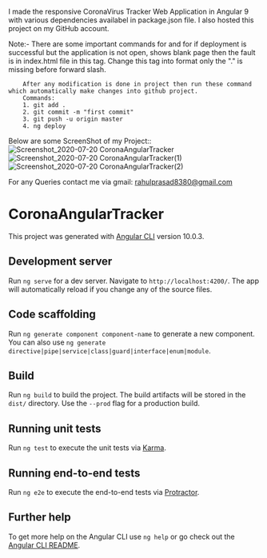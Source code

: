 I made the responsive CoronaVirus Tracker Web Application in Angular 9 with various dependencies availabel in package.json file.
I also hosted this project on my GitHub account.

Note:- 
There are some important commands for and for if deployment is successful but the application is not open,      shows blank page then the fault is in index.html file <base href="/"> in this tag.
        Change this tag into <base href="./"> format only the "." is missing before forward slash.

        After any modification is done in project then run these command which automatically make changes into github project.
        Commands:
        1. git add .
        2. git commit -m "first commit"
        3. git push -u origin master
        4. ng deploy
        
Below are some ScreenShot of my Project::
![Screenshot_2020-07-20 CoronaAngularTracker](https://user-images.githubusercontent.com/65440053/87959772-093a1b00-cad1-11ea-889d-f11ed3fbef24.png)
![Screenshot_2020-07-20 CoronaAngularTracker(1)](https://user-images.githubusercontent.com/65440053/87959764-063f2a80-cad1-11ea-9621-dfd9a0db2e28.png)
![Screenshot_2020-07-20 CoronaAngularTracker(2)](https://user-images.githubusercontent.com/65440053/87959779-0b9c7500-cad1-11ea-9e8a-c72bc7f62880.png)

For any Queries contact me via gmail: rahulprasad8380@gmail.com

# CoronaAngularTracker

This project was generated with [Angular CLI](https://github.com/angular/angular-cli) version 10.0.3.

## Development server

Run `ng serve` for a dev server. Navigate to `http://localhost:4200/`. The app will automatically reload if you change any of the source files.

## Code scaffolding

Run `ng generate component component-name` to generate a new component. You can also use `ng generate directive|pipe|service|class|guard|interface|enum|module`.

## Build

Run `ng build` to build the project. The build artifacts will be stored in the `dist/` directory. Use the `--prod` flag for a production build.

## Running unit tests

Run `ng test` to execute the unit tests via [Karma](https://karma-runner.github.io).

## Running end-to-end tests

Run `ng e2e` to execute the end-to-end tests via [Protractor](http://www.protractortest.org/).

## Further help

To get more help on the Angular CLI use `ng help` or go check out the [Angular CLI README](https://github.com/angular/angular-cli/blob/master/README.md).
